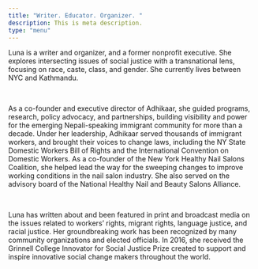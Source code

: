 ```yaml
---
title: "Writer. Educator. Organizer. "
description: This is meta description.
type: "menu"
---
```


Luna is a writer and organizer, and a former nonprofit executive. She explores intersecting issues of social justice with a transnational lens, focusing on race, caste, class, and gender. She currently lives between NYC and Kathmandu.

<br>

As a co-founder and executive director of Adhikaar, she guided programs, research, policy advocacy, and partnerships, building visibility and power for the emerging Nepali-speaking immigrant community for more than a decade. Under her leadership, Adhikaar served thousands of immigrant workers, and brought their voices to change laws, including the NY State Domestic Workers Bill of Rights and the International Convention on Domestic Workers. As a co-founder of the New York Healthy Nail Salons Coalition, she helped lead the way for the sweeping changes to improve working conditions in the nail salon industry. She also served on the advisory board of the National Healthy Nail and Beauty Salons Alliance.

<br>

Luna has written about and been featured in print and broadcast media on the issues related to workers’ rights, migrant rights, language justice, and racial justice. Her groundbreaking work has been recognized by many community organizations and elected officials. In 2016, she received the Grinnell College Innovator for Social Justice Prize created to support and inspire innovative social change makers throughout the world. <br>
